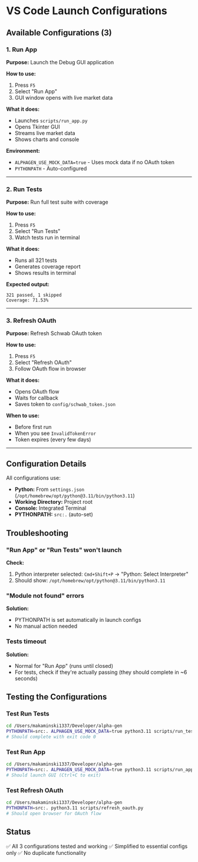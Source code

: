 # VS Code Launch Configurations

## Available Configurations (3)

### 1. Run App
**Purpose:** Launch the Debug GUI application

**How to use:**
1. Press `F5`
2. Select "Run App"
3. GUI window opens with live market data

**What it does:**
- Launches `scripts/run_app.py`
- Opens Tkinter GUI
- Streams live market data
- Shows charts and console

**Environment:**
- `ALPHAGEN_USE_MOCK_DATA=true` - Uses mock data if no OAuth token
- `PYTHONPATH` - Auto-configured

---

### 2. Run Tests
**Purpose:** Run full test suite with coverage

**How to use:**
1. Press `F5`
2. Select "Run Tests"
3. Watch tests run in terminal

**What it does:**
- Runs all 321 tests
- Generates coverage report
- Shows results in terminal

**Expected output:**
```
321 passed, 1 skipped
Coverage: 71.53%
```

---

### 3. Refresh OAuth
**Purpose:** Refresh Schwab OAuth token

**How to use:**
1. Press `F5`
2. Select "Refresh OAuth"
3. Follow OAuth flow in browser

**What it does:**
- Opens OAuth flow
- Waits for callback
- Saves token to `config/schwab_token.json`

**When to use:**
- Before first run
- When you see `InvalidTokenError`
- Token expires (every few days)

---

## Configuration Details

All configurations use:
- **Python:** From `settings.json` (`/opt/homebrew/opt/python@3.11/bin/python3.11`)
- **Working Directory:** Project root
- **Console:** Integrated Terminal
- **PYTHONPATH:** `src:.` (auto-set)

## Troubleshooting

### "Run App" or "Run Tests" won't launch
**Check:**
1. Python interpreter selected: `Cmd+Shift+P` → "Python: Select Interpreter"
2. Should show: `/opt/homebrew/opt/python@3.11/bin/python3.11`

### "Module not found" errors
**Solution:**
- PYTHONPATH is set automatically in launch configs
- No manual action needed

### Tests timeout
**Solution:**
- Normal for "Run App" (runs until closed)
- For tests, check if they're actually passing (they should complete in ~6 seconds)

## Testing the Configurations

### Test Run Tests
```bash
cd /Users/makaminski1337/Developer/alpha-gen
PYTHONPATH=src:. ALPHAGEN_USE_MOCK_DATA=true python3.11 scripts/run_tests.py
# Should complete with exit code 0
```

### Test Run App
```bash
cd /Users/makaminski1337/Developer/alpha-gen
PYTHONPATH=src:. ALPHAGEN_USE_MOCK_DATA=true python3.11 scripts/run_app.py
# Should launch GUI (Ctrl+C to exit)
```

### Test Refresh OAuth
```bash
cd /Users/makaminski1337/Developer/alpha-gen
PYTHONPATH=src:. python3.11 scripts/refresh_oauth.py
# Should open browser for OAuth flow
```

## Status

✅ All 3 configurations tested and working
✅ Simplified to essential configs only
✅ No duplicate functionality

